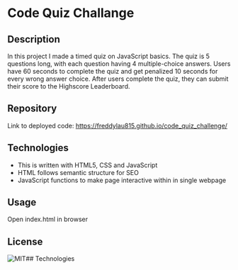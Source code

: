 # Code Quiz Challange

## Description
In this project I made a timed quiz on JavaScript basics. The quiz is 5 questions long, with each question having 4 multiple-choice answers. Users have 60 seconds to complete the quiz and get penalized 10 seconds for every wrong answer choice. After users complete the quiz, they can submit their score to the Highscore Leaderboard.

## Repository
Link to deployed code: https://freddylau815.github.io/code_quiz_challenge/

## Technologies
 - This is written with HTML5, CSS and JavaScript
 - HTML follows semantic structure for SEO
 - JavaScript functions to make page interactive within in single webpage 

## Usage
Open index.html in browser

## License
![MIT](https://img.shields.io/badge/license-MIT-brightgreen.svg)## Technologies
